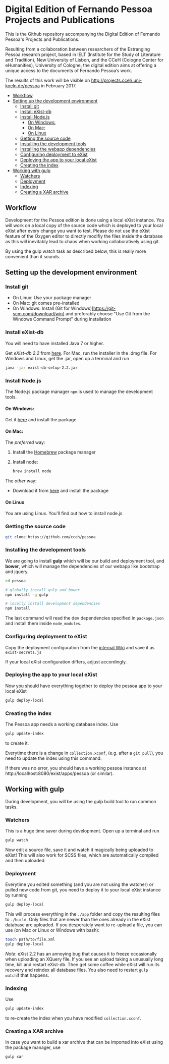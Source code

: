 Digital Edition of Fernando Pessoa
Projects and Publications
======

This is the Github repository accompanying the Digital Edition of Fernando Pessoa's Projects and Publications.

Resulting from a collaboration between researchers of the Estranging Pessoa research project, based in IELT (Institute for the Study of Literature and Tradition), New University of Lisbon, and the CCeH (Cologne Center for eHumanities), University of Cologne, the digital edition aims at offering a unique access to the documents of Fernando Pessoa’s work.

The results of this work will be visible on http://projects.cceh.uni-koeln.de/pessoa in February 2017.


<!-- MarkdownTOC -->

- [Workflow](#workflow)
- [Setting up the development environment](#setting-up-the-development-environment)
	- [Install git](#install-git)
	- [Install eXist-db](#install-exist-db)
	- [Install Node.js](#install-nodejs)
		- [On Windows:](#on-windows)
		- [On Mac:](#on-mac)
		- [On Linux](#on-linux)
	- [Getting the source code](#getting-the-source-code)
	- [Installing the development tools](#installing-the-development-tools)
	- [Installing the webapp dependencies](#installing-the-webapp-dependencies)
	- [Configuring deployment to eXist](#configuring-deployment-to-exist)
	- [Deploying the app to your local eXist](#deploying-the-app-to-your-local-exist)
	- [Creating the index](#creating-the-index)
- [Working with gulp](#working-with-gulp)
	- [Watchers](#watchers)
	- [Deployment](#deployment)
	- [Indexing](#indexing)
	- [Creating a XAR archive](#creating-a-xar-archive)

<!-- /MarkdownTOC -->


<a name="workflow"></a>
## Workflow

Development for the Pessoa edition is done using a local eXist instance. You will work on a local copy of the source code 
which is deployed to your local eXist after every change you want to test. Please do not use the eXist
feature of the Oxygen editor to directly modifiy the files inside the database as this will inevitably lead 
to chaos when working collaboratively using git.

By using the gulp watch task as described below, this is really more convenient than it sounds.

<a name="setting-up-the-development-environment"></a>
## Setting up the development environment

<a name="install-git"></a>
### Install git

* On Linux: Use your package manager
* On Mac: git comes pre-installed
* On Windows: Install (Git for Windows)[https://git-scm.com/download/win] and preferably choose "Use Git from the Windows Command Prompt" during installation

<a name="install-exist-db"></a>
### Install eXist-db

You will need to have installed Java 7 or higher.

Get *eXist-db 2.2* from [here](http://exist-db.org/exist/apps/homepage/index.html). For Mac, run the installer in the .dmg file. For Windows and Linux, get the .jar, open up a terminal and run

```sh
java -jar exist-db-setup-2.2.jar
```

<a name="install-nodejs"></a>
### Install Node.js

The Node.js package manager ```npm``` is used to manage the development tools. 

<a name="on-windows"></a>
#### On Windows:

Get it [here](https://nodejs.org/en/) and install the package.

<a name="on-mac"></a>
#### On Mac:

The *preferred* way:

1. Install the [Homebrew](http://brew.sh/) package manager
2. Install node:

	```sh
	brew install node
	```

The *other* way:

* Download it from [here](https://nodejs.org/en/) and install the package

<a name="on-linux"></a>
#### On Linux

You are using Linux. You'll find out how to install node.js


<a name="getting-the-source-code"></a>
### Getting the source code

```sh
git clone https://github.com/cceh/pessoa
```


<a name="installing-the-development-tools"></a>
### Installing the development tools

We are going to install **gulp** which will be our build and deployment tool, and **bower**, which will manage the dependencies of our webapp like bootstrap and jquery.

```sh
cd pessoa

# globally install gulp and bower
npm install -g gulp

# locally install development dependencies
npm install
```

The last command will read the dev dependencies specified in ```package.json``` and install them inside ```node_modules```. 

<a name="installing-the-webapp-dependencies"></a>

### Configuring deployment to eXist

Copy the deployment configuration from the [internal Wiki](https://wiki.uni-koeln.de/cceh/index.php/Pessoa-Projekt) and save it as ```exist-secrets.js```

If your local eXist configuration differs, adjust accordingly.

<a name="updating-dependencies"></a>


<a name="deploying-the-app-to-your-local-exist"></a>
### Deploying the app to your local eXist

Now you should have everything together to deploy the pessoa app to your local eXist 

```sh
gulp deploy-local
```

<a name="creating-the-index"></a>
### Creating the index

The Pessoa app needs a working database index. Use

```sh
gulp update-index
```

to create it.

Everytime there is a change in ```collection.xconf```, (e.g. after a ```git pull```), you need to update the index using this command.

If there was no error, you should have a working pessoa instance at http://localhost:8080/exist/apps/pessoa (or similar).


<a name="working-with-gulp"></a>
## Working with gulp

During development, you will be using the gulp build tool to run common tasks.

<a name="watchers"></a>
### Watchers

This is a huge time saver during development. Open up a terminal and run

```sh
gulp watch
```

Now edit a source file, save it and watch it magically being uploaded to eXist! This will also work for SCSS files, which are automatically compiled and then uploaded.

<a name="deployment"></a>
### Deployment

Everytime you edited something (and you are not using the watcher) or pulled new code from git, you need to deploy it to your local eXist instance by running 

```sh
gulp deploy-local
```
This will process everything in the ```./app``` folder and copy the resulting files to ```./build```.
Only files that are newer than the ones already in the eXist database are uploaded. If you desperately want to re-upload a file, you can use (on Mac or Linux or Windows with bash):

```sh
touch path/to/file.xml
gulp deploy-local
```

*Note*: eXist 2.2 has an annoying bug that causes it to freeze occasionally when uploading an XQuery file. If you see an upload taking a unusually long time, kill and restart eXist-db. Then get some coffee while eXist will run its recovery and reindex all database files. You also need to restart ```gulp watch```if that happens.

<a name="indexing"></a>
### Indexing

Use

```sh
gulp update-index
```
to re-create the index when you have modified ```collection.xconf```.

<a name="creating-a-xar-archive"></a>

### Creating a XAR archive

In case you want to build a xar archive that can be imported into eXist using the package manager, use

```sh
gulp xar
```



